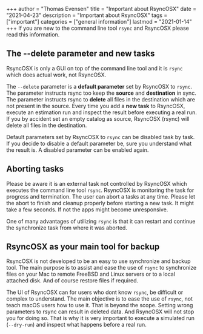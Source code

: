 +++
author = "Thomas Evensen"
title = "Important about RsyncOSX"
date = "2021-04-23"
description = "Important about RsyncOSX"
tags = ["important"]
categories = ["general information"]
lastmod = "2021-01-14"
+++
If you are new to the command line tool `rsync` and RsyncOSX please read this information.

## The --delete parameter and new tasks

RsyncOSX is only a GUI on top of the command line tool and it is `rsync` which does actual work, not RsyncOSX.

The `--delete` parameter is a **default parameter** set by RsyncOSX to `rsync`. The parameter instructs rsync too keep the **source** and **destination** in sync. The parameter instructs rsync to **delete** all files in the destination which are not present in the source. Every time you add a **new task** to RsyncOSX, execute an estimation run and inspect the result before executing a real run. If you by accident set an empty catalog as source, RsyncOSX (rsync) will delete all files in the destination.

Default parameters set by RsyncOSX to `rsync` can be disabled task by task. If you decide to disable a default parameter be,  sure you understand what the result is. A disabled parameter can be enabled again.

## Aborting tasks

Please be aware it is an external task not controlled by RsyncOSX which executes the command line tool `rsync`. RsyncOSX is monitoring the task for progress and termination. The user can abort a tasks at any time. Please let the abort to finish and cleanup properly before starting a new task. It might take a few seconds. If not the apps might become unresponsive.

One of many advantages of utilizing `rsync` is that it can restart and continue the synchronize task from where it was aborted.

## RsyncOSX as your main tool for backup

RsyncOSX is not developed to be an easy to use synchronize and backup tool. The main purpose is to assist and ease the use of `rsync` to synchronize files on your Mac to remote FreeBSD and Linux servers or to a local attached disk. And of course restore files if required.

The UI of RsyncOSX can for users who dont know `rsync`, be difficult or complex to understand. The main objective is to ease the use of `rsync`, not teach macOS users how to use it. That is beyond the scope. Setting wrong parameters to rsync can result in deleted data. And RsyncOSX will not stop you for doing so. That is why it is very important to execute a simulated run (`--dry-run`) and inspect what happens before a real run.
